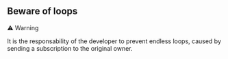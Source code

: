 
## Beware of loops

<div class="warning">
<span>⚠️ Warning</span>
</div>

It is the responsability of the developer to prevent endless loops, caused by sending a subscription to the original owner.
